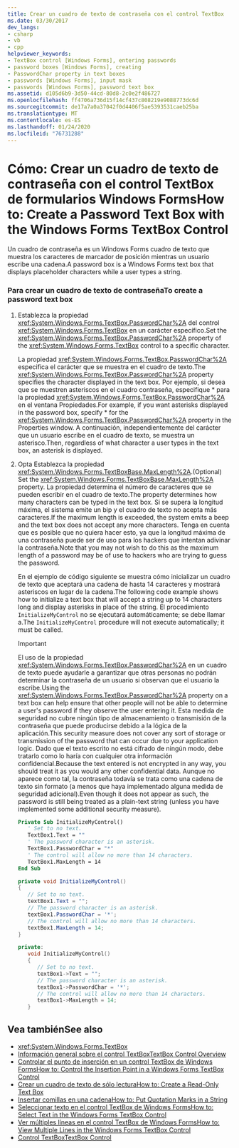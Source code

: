 ```yaml
---
title: Crear un cuadro de texto de contraseña con el control TextBox
ms.date: 03/30/2017
dev_langs:
- csharp
- vb
- cpp
helpviewer_keywords:
- TextBox control [Windows Forms], entering passwords
- password boxes [Windows Forms], creating
- PasswordChar property in text boxes
- passwords [Windows Forms], input mask
- passwords [Windows Forms], password text box
ms.assetid: d105d6b9-3d50-44cd-80d8-2c0e2f486727
ms.openlocfilehash: ff4706a736d15f14cf437c808219e9088773dc6d
ms.sourcegitcommit: de17a7a0a37042f0d4406f5ae5393531caeb25ba
ms.translationtype: MT
ms.contentlocale: es-ES
ms.lasthandoff: 01/24/2020
ms.locfileid: "76731288"
---
```

# <a name="how-to-create-a-password-text-box-with-the-windows-forms-textbox-control"></a><span data-ttu-id="34131-102">Cómo: Crear un cuadro de texto de contraseña con el control TextBox de formularios Windows Forms</span><span class="sxs-lookup"><span data-stu-id="34131-102">How to: Create a Password Text Box with the Windows Forms TextBox Control</span></span>

<span data-ttu-id="34131-103">Un cuadro de contraseña es un Windows Forms cuadro de texto que muestra los caracteres de marcador de posición mientras un usuario escribe una cadena.</span><span class="sxs-lookup"><span data-stu-id="34131-103">A password box is a Windows Forms text box that displays placeholder characters while a user types a string.</span></span>

### <a name="to-create-a-password-text-box"></a><span data-ttu-id="34131-104">Para crear un cuadro de texto de contraseña</span><span class="sxs-lookup"><span data-stu-id="34131-104">To create a password text box</span></span>

1. <span data-ttu-id="34131-105">Establezca la propiedad <xref:System.Windows.Forms.TextBox.PasswordChar%2A> del control <xref:System.Windows.Forms.TextBox> en un carácter específico.</span><span class="sxs-lookup"><span data-stu-id="34131-105">Set the <xref:System.Windows.Forms.TextBox.PasswordChar%2A> property of the <xref:System.Windows.Forms.TextBox> control to a specific character.</span></span>

    <span data-ttu-id="34131-106">La propiedad <xref:System.Windows.Forms.TextBox.PasswordChar%2A> especifica el carácter que se muestra en el cuadro de texto.</span><span class="sxs-lookup"><span data-stu-id="34131-106">The <xref:System.Windows.Forms.TextBox.PasswordChar%2A> property specifies the character displayed in the text box.</span></span> <span data-ttu-id="34131-107">Por ejemplo, si desea que se muestren asteriscos en el cuadro contraseña, especifique \* para la propiedad <xref:System.Windows.Forms.TextBox.PasswordChar%2A> en el ventana Propiedades.</span><span class="sxs-lookup"><span data-stu-id="34131-107">For example, if you want asterisks displayed in the password box, specify \* for the <xref:System.Windows.Forms.TextBox.PasswordChar%2A> property in the Properties window.</span></span> <span data-ttu-id="34131-108">A continuación, independientemente del carácter que un usuario escribe en el cuadro de texto, se muestra un asterisco.</span><span class="sxs-lookup"><span data-stu-id="34131-108">Then, regardless of what character a user types in the text box, an asterisk is displayed.</span></span>

2. <span data-ttu-id="34131-109">Opta Establezca la propiedad <xref:System.Windows.Forms.TextBoxBase.MaxLength%2A>.</span><span class="sxs-lookup"><span data-stu-id="34131-109">(Optional) Set the <xref:System.Windows.Forms.TextBoxBase.MaxLength%2A> property.</span></span> <span data-ttu-id="34131-110">La propiedad determina el número de caracteres que se pueden escribir en el cuadro de texto.</span><span class="sxs-lookup"><span data-stu-id="34131-110">The property determines how many characters can be typed in the text box.</span></span> <span data-ttu-id="34131-111">Si se supera la longitud máxima, el sistema emite un bip y el cuadro de texto no acepta más caracteres.</span><span class="sxs-lookup"><span data-stu-id="34131-111">If the maximum length is exceeded, the system emits a beep and the text box does not accept any more characters.</span></span> <span data-ttu-id="34131-112">Tenga en cuenta que es posible que no quiera hacer esto, ya que la longitud máxima de una contraseña puede ser de uso para los hackers que intentan adivinar la contraseña.</span><span class="sxs-lookup"><span data-stu-id="34131-112">Note that you may not wish to do this as the maximum length of a password may be of use to hackers who are trying to guess the password.</span></span>

    <span data-ttu-id="34131-113">En el ejemplo de código siguiente se muestra cómo inicializar un cuadro de texto que aceptará una cadena de hasta 14 caracteres y mostrará asteriscos en lugar de la cadena.</span><span class="sxs-lookup"><span data-stu-id="34131-113">The following code example shows how to initialize a text box that will accept a string up to 14 characters long and display asterisks in place of the string.</span></span> <span data-ttu-id="34131-114">El procedimiento `InitializeMyControl` no se ejecutará automáticamente; se debe llamar a.</span><span class="sxs-lookup"><span data-stu-id="34131-114">The `InitializeMyControl` procedure will not execute automatically; it must be called.</span></span>

    > [!IMPORTANT]
    > <span data-ttu-id="34131-115">El uso de la propiedad <xref:System.Windows.Forms.TextBox.PasswordChar%2A> en un cuadro de texto puede ayudarle a garantizar que otras personas no podrán determinar la contraseña de un usuario si observan que el usuario la escribe.</span><span class="sxs-lookup"><span data-stu-id="34131-115">Using the <xref:System.Windows.Forms.TextBox.PasswordChar%2A> property on a text box can help ensure that other people will not be able to determine a user's password if they observe the user entering it.</span></span> <span data-ttu-id="34131-116">Esta medida de seguridad no cubre ningún tipo de almacenamiento o transmisión de la contraseña que puede producirse debido a la lógica de la aplicación.</span><span class="sxs-lookup"><span data-stu-id="34131-116">This security measure does not cover any sort of storage or transmission of the password that can occur due to your application logic.</span></span> <span data-ttu-id="34131-117">Dado que el texto escrito no está cifrado de ningún modo, debe tratarlo como lo haría con cualquier otra información confidencial.</span><span class="sxs-lookup"><span data-stu-id="34131-117">Because the text entered is not encrypted in any way, you should treat it as you would any other confidential data.</span></span> <span data-ttu-id="34131-118">Aunque no aparece como tal, la contraseña todavía se trata como una cadena de texto sin formato (a menos que haya implementado alguna medida de seguridad adicional).</span><span class="sxs-lookup"><span data-stu-id="34131-118">Even though it does not appear as such, the password is still being treated as a plain-text string (unless you have implemented some additional security measure).</span></span>

    ```vb
    Private Sub InitializeMyControl()
       ' Set to no text.
       TextBox1.Text = ""
       ' The password character is an asterisk.
       TextBox1.PasswordChar = "*"
       ' The control will allow no more than 14 characters.
       TextBox1.MaxLength = 14
    End Sub
    ```

    ```csharp
    private void InitializeMyControl()
    {
       // Set to no text.
       textBox1.Text = "";
       // The password character is an asterisk.
       textBox1.PasswordChar = '*';
       // The control will allow no more than 14 characters.
       textBox1.MaxLength = 14;
    }
    ```

    ```cpp
    private:
       void InitializeMyControl()
       {
          // Set to no text.
          textBox1->Text = "";
          // The password character is an asterisk.
          textBox1->PasswordChar = '*';
          // The control will allow no more than 14 characters.
          textBox1->MaxLength = 14;
       }
    ```

## <a name="see-also"></a><span data-ttu-id="34131-119">Vea también</span><span class="sxs-lookup"><span data-stu-id="34131-119">See also</span></span>

- <xref:System.Windows.Forms.TextBox>
- [<span data-ttu-id="34131-120">Información general sobre el control TextBox</span><span class="sxs-lookup"><span data-stu-id="34131-120">TextBox Control Overview</span></span>](textbox-control-overview-windows-forms.md)
- [<span data-ttu-id="34131-121">Controlar el punto de inserción en un control TextBox de Windows Forms</span><span class="sxs-lookup"><span data-stu-id="34131-121">How to: Control the Insertion Point in a Windows Forms TextBox Control</span></span>](how-to-control-the-insertion-point-in-a-windows-forms-textbox-control.md)
- [<span data-ttu-id="34131-122">Crear un cuadro de texto de sólo lectura</span><span class="sxs-lookup"><span data-stu-id="34131-122">How to: Create a Read-Only Text Box</span></span>](how-to-create-a-read-only-text-box-windows-forms.md)
- [<span data-ttu-id="34131-123">Insertar comillas en una cadena</span><span class="sxs-lookup"><span data-stu-id="34131-123">How to: Put Quotation Marks in a String</span></span>](how-to-put-quotation-marks-in-a-string-windows-forms.md)
- [<span data-ttu-id="34131-124">Seleccionar texto en el control TextBox de Windows Forms</span><span class="sxs-lookup"><span data-stu-id="34131-124">How to: Select Text in the Windows Forms TextBox Control</span></span>](how-to-select-text-in-the-windows-forms-textbox-control.md)
- [<span data-ttu-id="34131-125">Ver múltiples líneas en el control TextBox de Windows Forms</span><span class="sxs-lookup"><span data-stu-id="34131-125">How to: View Multiple Lines in the Windows Forms TextBox Control</span></span>](how-to-view-multiple-lines-in-the-windows-forms-textbox-control.md)
- [<span data-ttu-id="34131-126">Control TextBox</span><span class="sxs-lookup"><span data-stu-id="34131-126">TextBox Control</span></span>](textbox-control-windows-forms.md)
